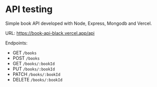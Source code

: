 API testing
=================

Simple book API developed with Node, Express, Mongodb and Vercel.

URL: https://book-api-black.vercel.app/api

Endpoints:

* GET `/books`
* POST `/books`
* GET `/books/:bookId`
* PUT `/books/:bookId`
* PATCH `/books/:bookId`
* DELETE `/books/:bookId`
